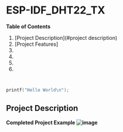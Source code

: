 # ESP-IDF_DHT22_TX

**Table of Contents** 
1. [Project Description](#project description)
1. [Project Features]
1.
1.
1.
1.


```c


printf("Hello World\n");

```
<b><b>
## Project Description  

**Completed Project Example**
![image](https://github.com/rudi547317/ESP-IDF_DHT22_TX/assets/133919829/0d16897e-867d-4298-a99f-3b3447507038)
